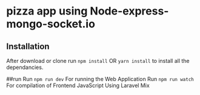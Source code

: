 # pizza app using Node-express-mongo-socket.io





## Installation 
After download or clone run `npm install` OR `yarn install` to install all the dependancies.


##run
Run `npm run dev` For running the Web Application
Run `npm run watch` For compilation of Frontend JavaScript Using Laravel Mix
